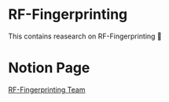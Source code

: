 # RF-Fingerprinting
This contains reasearch on RF-Fingerprinting 📶  
  
# Notion Page
[RF-Fingerprinting Team](https://marshy-snowflake-a5c.notion.site/Plan-CTI-971f391f5da44ad6912701f22362e6c2)
